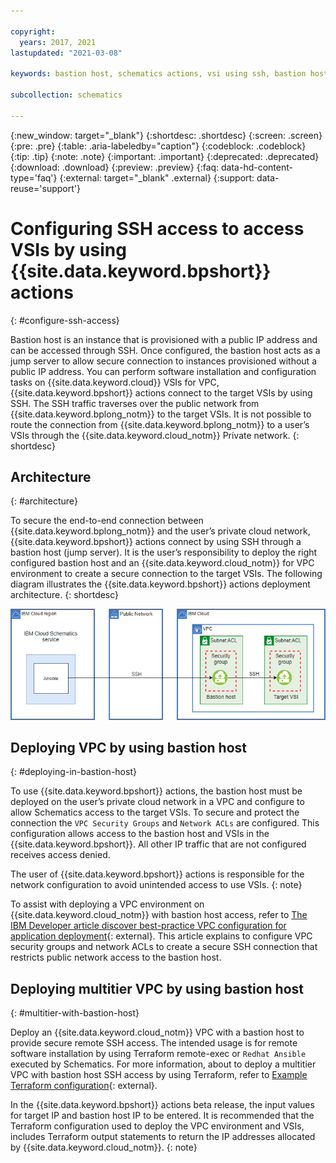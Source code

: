 ```yaml
---

copyright:
  years: 2017, 2021
lastupdated: "2021-03-08"

keywords: bastion host, schematics actions, vsi using ssh, bastion host vpc

subcollection: schematics

---
```

{:new_window: target="_blank"} 
{:shortdesc: .shortdesc}
{:screen: .screen}
{:pre: .pre}
{:table: .aria-labeledby="caption"}
{:codeblock: .codeblock}
{:tip: .tip}
{:note: .note}
{:important: .important}
{:deprecated: .deprecated}
{:download: .download}
{:preview: .preview}
{:faq: data-hd-content-type='faq'}
{:external: target="_blank" .external}
{:support: data-reuse='support'}

# Configuring SSH access to access VSIs by using {{site.data.keyword.bpshort}} actions
{: #configure-ssh-access}

Bastion host is an instance that is provisioned with a public IP address and can be accessed through SSH. Once configured, the bastion host acts as a jump server to allow secure connection to instances provisioned without a public IP address.
You can perform software installation and configuration tasks on {{site.data.keyword.cloud}} VSIs for VPC, {{site.data.keyword.bpshort}} actions connect to the target VSIs by using SSH. The SSH traffic traverses over the public network from {{site.data.keyword.bplong_notm}} to the target VSIs. It is not possible to route the connection from {{site.data.keyword.bplong_notm}} to a user’s VSIs through the {{site.data.keyword.cloud_notm}} Private network.
{: shortdesc}

## Architecture
{: #architecture}

To secure the end-to-end connection between {{site.data.keyword.bplong_notm}} and the user’s private cloud network, {{site.data.keyword.bpshort}} actions connect by using SSH through a bastion host (jump server).
It is the user’s responsibility to deploy the right configured bastion host and an {{site.data.keyword.cloud_notm}} for VPC environment to create a secure connection to the target VSIs. The following diagram illustrates the {{site.data.keyword.bpshort}} actions deployment architecture.
{: shortdesc}

<img src="images/actions-bastion-host-connection.png" alt="Bastion Host Connection by using {{site.data.keyword.bpshort}} actions" width="800" style="width: 800px; border-style: none"/>

## Deploying VPC by using bastion host
{: #deploying-in-bastion-host}

To use {{site.data.keyword.bpshort}} actions, the bastion host must be deployed on the user’s private cloud network in a VPC and configure to allow Schematics access to the target VSIs. To secure and protect the connection the `VPC Security Groups` and `Network ACLs` are configured. This configuration allows  access to the bastion host and VSIs in the {{site.data.keyword.bpshort}}. All other IP traffic that are not configured receives access denied.

The user of {{site.data.keyword.bpshort}} actions is responsible for the network configuration to avoid unintended access to use VSIs.
{: note}

To assist with deploying a VPC environment on {{site.data.keyword.cloud_notm}} with bastion host access, refer to [The IBM Developer article discover best-practice VPC configuration for application deployment](https://developer.ibm.com/articles/secure-vpc-access-with-a-bastion-host-and-terraform){: external}. This article explains to configure VPC security groups and network ACLs to create a secure SSH connection that restricts public network access to the bastion host. 

## Deploying multitier VPC by using bastion host
{: #multitier-with-bastion-host}

Deploy an {{site.data.keyword.cloud_notm}} VPC with a bastion host to provide secure remote SSH access. The intended usage is for remote software installation by using Terraform remote-exec or `Redhat Ansible` executed by Schematics. For more information, about to deploy a multitier VPC with bastion host SSH access by using Terraform, refer to [Example Terraform configuration](https://github.com/Cloud-Schematics/multitier-vpc-bastion-host){: external}. 

In the {{site.data.keyword.bpshort}} actions beta release, the input values for target IP and bastion host IP to be entered. It is recommended that the Terraform configuration used to deploy the VPC environment and VSIs, includes Terraform output statements to return the IP addresses allocated by {{site.data.keyword.cloud_notm}}.
{: note}
 
